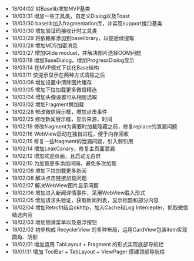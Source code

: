 * 18/04/02 对Baselib增加MVP基类
* 18/03/31 增加一些工具类，自定义Dialog以及Toast
* 18/03/30 baselib加入fragmentation库，并实现support接口基类
* 18/03/30 增加验证码接收计时工具类
* 18/03/29 将依赖库添加到baselibrary，以便后续提取
* 18/03/28 增加MD5加密消息
* 18/03/27 增加Glide moduel，并解决图片选择OOM问题
* 18/03/18 增加BaseDialog，增加ProgressDialog显示
* 18/03/14 在MVP模式下优化Base结构* 18/03/11 使提示显示在两种方式清除之后* 18/03/08 增加设置中清除图片缓存* 18/03/05 增加下拉加载更多微信精选* 18/03/04 增加头像设置可从相册选取* 18/03/02 增加Fragment懒加载* 18/02/28 修改微信展示框，增加点击事件* 18/02/25 修改新闻展示框，显示来源，时间* 18/02/19 修改fragment为需要时加载隐藏之前，修复replace的泄漏问题* 18/02/16 WebView启动在独自进程，便于内存回收* 18/02/15 修复一些fragment的泄漏问题，引入弱引用* 18/02/14 增加LeakCanary，修复主页面泄漏* 18/02/12 增加欢迎页面，且启动无白屏* 18/02/10 为加载更多添加间隔，避免多次加载* 18/02/09 增加下拉加载更多新闻* 18/02/08 解决点击链接加载问题* 18/02/07 解决WebView图片显示问题* 18/02/06 增加进入新闻详情事件，采用WebView载入形式* 18/02/05 增加请求头验证，获取新闻列表，显示标题和部分内容* 18/02/04 增加Retrofit结合okhttp，加入Cache和Log Intercepter，抓取微信精选内容* 18/02/03 增加侧滑菜单以及悬浮按钮* 18/02/02 初步构成 RecyclerView 的多种布局，运用CardView包装item实现圆角、阴影* 18/02/01 增加运用 TabLayout + Fragment 的形式实现底部导航栏* 18/01/31 增加 ToolBar + TabLayout + ViewPager 搭建顶部导航栏